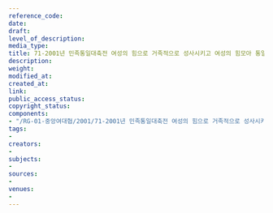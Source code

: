 ```yaml
---
reference_code: 
date: 
draft: 
level_of_description: 
media_type: 
title: 71-2001년 민족통일대축전 여성의 힘으로 거족적으로 성사시키고 여성의 힘모아 통일의 문을 열자
description: 
weight: 
modified_at: 
created_at: 
link: 
public_access_status: 
copyright_status: 
components:
- "/RG-01-중앙여대협/2001/71-2001년 민족통일대축전 여성의 힘으로 거족적으로 성사시키고 여성의 힘모아 통일의 문을 열자.pdf"
tags:
- 
creators:
- 
subjects:
- 
sources:
- 
venues:
- 
---
```

